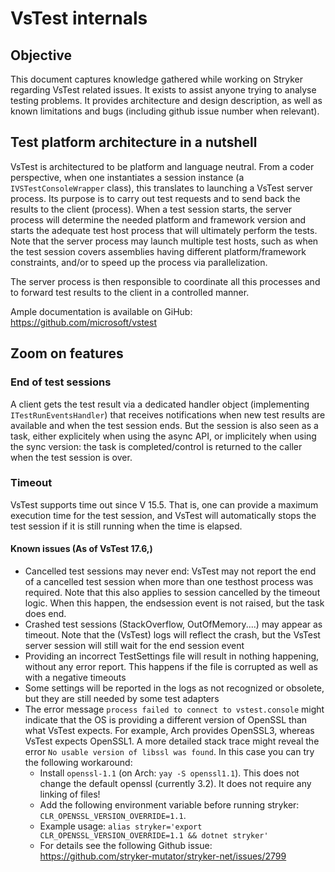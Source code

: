 # VsTest internals

## Objective
This document captures knowledge gathered while working on Stryker regarding VsTest related issues. It exists to assist anyone trying to analyse testing problems.
It provides architecture and design description, as well as known limitations and bugs (including github issue number when relevant).

## Test platform architecture in a nutshell
VsTest is architectured to be platform and language neutral. 
From a coder perspective, when one instantiates a session instance (a `IVSTestConsoleWrapper` class), 
this translates to launching a VsTest server process. Its purpose is to carry out test requests
and to send back the results to the client (process). 
When a test session starts, the server process will determine the needed platform
and framework version and starts the adequate test host process that will ultimately perform the tests.
Note that the server process may launch multiple test hosts, such as when the test session covers assemblies 
having different platform/framework constraints, and/or to speed up the process via parallelization.

The server process is then responsible to coordinate all this processes and to forward test results to the client
in a controlled manner.

Ample documentation is available on GiHub: https://github.com/microsoft/vstest

## Zoom on features

### End of test sessions
A client gets the test result via a dedicated handler object (implementing `ITestRunEventsHandler`) that receives notifications
when new test results are available and when the test session ends. 
But the session is also seen as a task, either explicitely when using the async API, or implicitely when using the sync version: the task
is completed/control is returned to the caller when the test session is over.


### Timeout
VsTest supports time out since V 15.5. That is, one can provide a maximum execution time for the test session, 
and VsTest will automatically stops the test session if it is still running when the time is elapsed.

#### Known issues (As of VsTest 17.6,)
- Cancelled test sessions may never end: VsTest may not report the end of a cancelled test session when more than one testhost process was required.
Note that this also applies to session cancelled by the timeout logic. When this happen, the endsession event is not raised, but the task does end.
- Crashed test sessions (StackOverflow, OutOfMemory....) may appear as timeout. Note that the (VsTest) logs will reflect the crash, but the VsTest server
session will still wait for the end session event
- Providing an incorrect TestSettings file will result in nothing happening, without any error report. This happens if the file is corrupted as well as with a negative timeouts
- Some settings will be reported in the logs as not recognized or obsolete, but they are still needed by some test adapters
- The error message `process failed to connect to vstest.console` might indicate that the OS is providing a different version of OpenSSL
  than what VsTest expects. For example, Arch provides OpenSSL3, whereas VsTest expects OpenSSL1. A more
  detailed stack trace might reveal the error `No usable version of libssl was found`. In this case
  you can try the following workaround: 
  - Install `openssl-1.1` (on Arch: `yay -S openssl1.1`). This does not change the default openssl (currently 3.2). It does not require any linking of files!
  - Add the following environment variable before running stryker:
    `CLR_OPENSSL_VERSION_OVERRIDE=1.1`.
  - Example usage: `alias stryker='export CLR_OPENSSL_VERSION_OVERRIDE=1.1 && dotnet stryker'`
  - For details see the following Github issue: https://github.com/stryker-mutator/stryker-net/issues/2799
